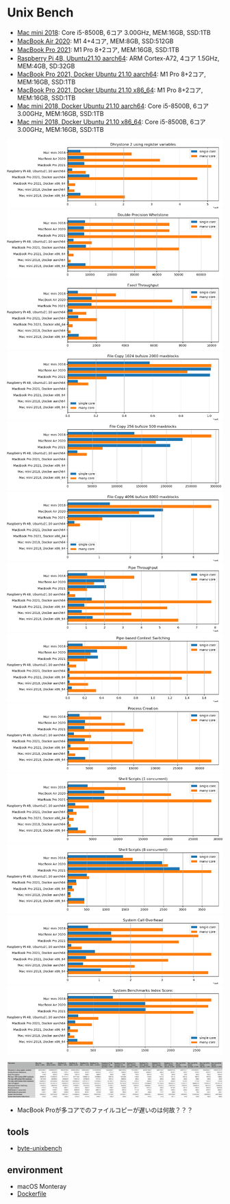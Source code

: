 # Unix Bench

- [Mac mini 2018](https://htmlpreview.github.io/?https://github.com/kose/benchmark-UnixBench/blob/main/result/mini2019.local-2022-04-08-01.html): Core i5-8500B, 6コア 3.00GHz, MEM:16GB, SSD:1TB
- [MacBook Air 2020](https://htmlpreview.github.io/?https://github.com/kose/benchmark-UnixBench/blob/main/result/MBA2020.local-2022-04-08-01.html): M1 4+4コア, MEM:8GB, SSD:512GB
- [MacBook Pro 2021](https://htmlpreview.github.io/?https://github.com/kose/benchmark-UnixBench/blob/main/result/MBP2021.local-2022-04-08-03.html): M1 Pro 8+2コア, MEM:16GB, SSD:1TB
- [Raspberry Pi 4B, Ubuntu21.10 aarch64](https://htmlpreview.github.io/?https://github.com/kose/benchmark-UnixBench/blob/main/result/raspi4b-aarch64-2022-04-09-01.html): ARM Cortex-A72, 4コア 1.5GHz, MEM:4GB, SD:32GB
- [MacBook Pro 2021, Docker Ubuntu 21.10 aarch64](https://htmlpreview.github.io/?https://github.com/kose/benchmark-UnixBench/blob/main/result/MBP2021-aarch64-2022-04-08-01.html): M1 Pro 8+2コア, MEM:16GB, SSD:1TB
- [MacBook Pro 2021, Docker Ubuntu 21.10 x86_64](https://htmlpreview.github.io/?https://github.com/kose/benchmark-UnixBench/blob/main/result/MBP2021-x86_64-2022-04-08-01.html): M1 Pro 8+2コア, MEM:16GB, SSD:1TB
- [Mac mini 2018, Docker Ubuntu 21.10 aarch64](https://htmlpreview.github.io/?https://github.com/kose/benchmark-UnixBench/blob/main/result/mini2019-aarch64-2022-04-08-01.html): Core i5-8500B, 6コア 3.00GHz, MEM:16GB, SSD:1TB
- [Mac mini 2018, Docker Ubuntu 21.10 x86_64](https://htmlpreview.github.io/?https://github.com/kose/benchmark-UnixBench/blob/main/result/mini2019-x86_64-2022-04-08-01.html): Core i5-8500B, 6コア 3.00GHz, MEM:16GB, SSD:1TB

![0](images/0.png)
![1](images/1.png)
![2](images/2.png)
![3](images/3.png)
![4](images/4.png)
![5](images/5.png)
![6](images/6.png)
![7](images/7.png)
![8](images/8.png)
![9](images/9.png)
![10](images/10.png)
![11](images/11.png)
![12](images/12.png)

![table](images/table.png)

* MacBook Proが多コアでのファイルコピーが遅いのは何故？？？

## tools

- [byte-unixbench](https://github.com/kdlucas/byte-unixbench)

## environment

- macOS Monteray
- [Dockerfile](https://github.com/kose/dockerfiles/tree/main/unix-bench)


